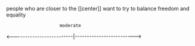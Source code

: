 
people who are closer to the [[center]] want to try to balance freedom and equality

					    moderate
 <-------------------------|------------------------->